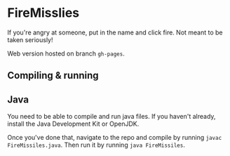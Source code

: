 # FireMisslies
If you're angry at someone, put in the name and click fire. Not meant to be taken seriously!

Web version hosted on branch `gh-pages`.
## Compiling & running

## Java
You need to be able to compile and run java files. If you haven't already, install the Java Development Kit or OpenJDK.

Once you've done that, navigate to the repo and compile by running `javac FireMissiles.java`. Then run it by running `java FireMissiles`.

